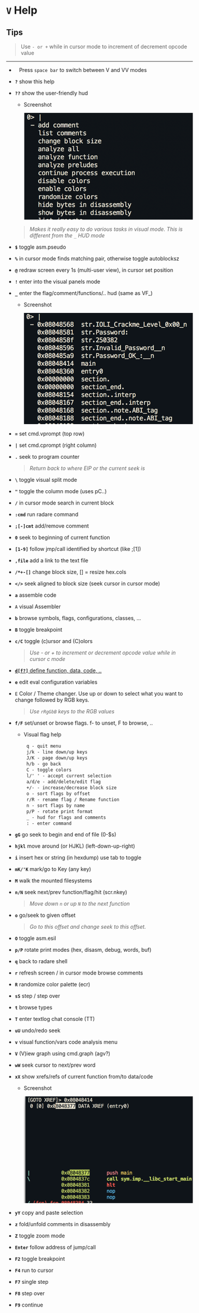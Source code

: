 <!-- TITLE: v Help -->

#  `V` Help

## **Tips**
  > Use `- or +` while in cursor mode to increment of decrement opcode value

---

- ` ` Press `space bar` to switch between V and VV modes
- **`?`** show this help
- **`??`** show the user-friendly hud
  - Screenshot

    ![Question Question Hud](/uploads/v-help/question-question-hud.png "Question Question Hud")

  > _Makes it really easy to do various tasks in visual mode. This is different from the `_` HUD mode_
- **`$`** toggle asm.pseudo
- **`%`** in cursor mode finds matching pair, otherwise toggle autoblocksz
- **`@`** redraw screen every 1s (multi-user view), in cursor set position
- **`!`** enter into the visual panels mode
- **`_`** enter the flag/comment/functions/.. hud (same as VF_)
  - Screenshot

    ![Underscore Hud](/uploads/v-help/underscore-hud.png "Underscore Hud")

- **`=`** set cmd.vprompt (top row)
- **`|`** set cmd.cprompt (right column)
- **`.`** seek to program counter
  > _Return back to where EIP or the current seek is_
- **`\`** toggle visual split mode
- **`"`** toggle the column mode (uses pC..)
- **`/`** in cursor mode search in current block
- **`:cmd`** run radare command
- **`;[-]cmt`** add/remove comment
- **`0`** seek to beginning of current function
- **`[1-9]`** follow jmp/call identified by shortcut (like ;[1])
- **`,file`** add a link to the text file
- **`/*+-[]`** change block size, [] = resize hex.cols
- **`</>`** seek aligned to block size (seek cursor in cursor mode)
- **`a`** assemble code
- `A` visual Assembler
- **`b`** browse symbols, flags, configurations, classes, ...
- **`B`** toggle breakpoint
- **`c/C`** toggle (c)ursor and (C)olors
  > _Use - or + to increment or decrement opcode value while in cursor c mode_

- [ **`d[f?]`** define function, data, code, ..](/options/capv/visual-mode/v-help/d)

- **`e`** edit eval configuration variables
- `E` Color / Theme changer. Use up or down to select what you want to change followed by RGB keys.
  > _Use `rRgGbB` keys to the RGB values_
- **`f/F`** set/unset or browse flags. f- to unset, F to browse, ..
  - Visual flag help

         q - quit menu
         j/k - line down/up keys
         J/K - page down/up keys
         h/b - go back
         C - toggle colors
         l/' ' - accept current selection
         a/d/e - add/delete/edit flag
         +/- - increase/decrease block size
         o - sort flags by offset
         r/R - rename flag / Rename function
         n - sort flags by name
         p/P - rotate print format
         _ - hud for flags and comments
         : - enter command

- **`gG`** go seek to begin and end of file (0-$s)
- **`hjkl`** move around (or HJKL) (left-down-up-right)
- **`i`** insert hex or string (in hexdump) use tab to toggle
- **`mK/'K`** mark/go to Key (any key)
- **`M`** walk the mounted filesystems
- **`n/N`** seek next/prev function/flag/hit (scr.nkey)
  > _Move down `n` or up `N` to the next function_
- **`o`** go/seek to given offset
  > _Go to this offset and change seek to this offset._
- **`O`** toggle asm.esil
- **`p/P`** rotate print modes (hex, disasm, debug, words, buf)
- **`q`** back to radare shell
- **`r`** refresh screen / in cursor mode browse comments
- **`R`** randomize color palette (ecr)
- **`sS`** step / step over
- **`t`** browse types
- **`T`** enter textlog chat console (TT)
- **`uU`** undo/redo seek
- **`v`** visual function/vars code analysis menu
- **`V`** (V)iew graph using cmd.graph (agv?)
- **`wW`** seek cursor to next/prev word
- **`xX`** show xrefs/refs of current function from/to data/code
  - Screenshot

    ![X Xref](/uploads/cap-v/x-xref.png "X Xref")

- **`yY`** copy and paste selection
- **`z`** fold/unfold comments in disassembly
- **`Z`** toggle zoom mode
- **`Enter`** follow address of jump/call
- **`F2`** toggle breakpoint
- **`F4`** run to cursor
- **`F7`** single step
- **`F8`** step over
- **`F9`** continue
